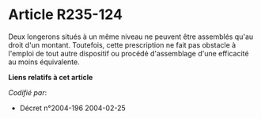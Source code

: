 # Article R235-124

Deux longerons situés à un même niveau ne peuvent être assemblés qu'au droit d'un montant. Toutefois, cette prescription ne
fait pas obstacle à l'emploi de tout autre dispositif ou procédé d'assemblage d'une efficacité au moins équivalente.

**Liens relatifs à cet article**

_Codifié par_:

  - Décret n°2004-196 2004-02-25
